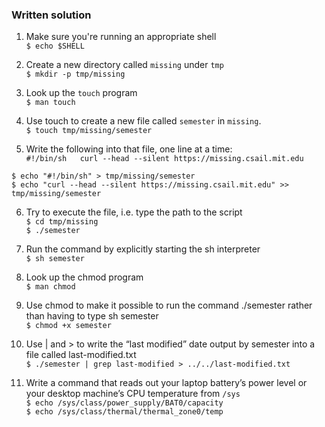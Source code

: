 ### Written solution

1. Make sure you're running an appropriate shell  
`$ echo $SHELL`

2. Create a new directory called `missing` under `tmp`  
`$ mkdir -p tmp/missing`

3. Look up the `touch` program  
`$ man touch`

4. Use touch to create a new file called `semester` in `missing`.  
`$ touch tmp/missing/semester`

5. Write the following into that file, one line at a time:  
`#!/bin/sh  
curl --head --silent https://missing.csail.mit.edu`  

`$ echo "#!/bin/sh" > tmp/missing/semester`  
`$ echo "curl --head --silent https://missing.csail.mit.edu" >> tmp/missing/semester`

6. Try to execute the file, i.e. type the path to the script  
`$ cd tmp/missing`  
`$ ./semester`

7. Run the command by explicitly starting the sh interpreter  
`$ sh semester`

8. Look up the chmod program  
`$ man chmod`

9. Use chmod to make it possible to run the command ./semester rather than having to type sh semester  
`$ chmod +x semester`

10. Use | and > to write the “last modified” date output by semester into a file called last-modified.txt  
`$ ./semester | grep last-modified > ../../last-modified.txt`

11. Write a command that reads out your laptop battery’s power level or your desktop machine’s CPU temperature from `/sys`  
`$ echo /sys/class/power_supply/BAT0/capacity`  
`$ echo /sys/class/thermal/thermal_zone0/temp`

